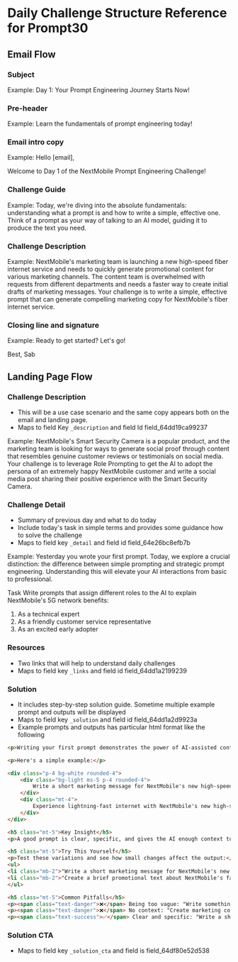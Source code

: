 # Daily Challenge Structure Reference for Prompt30

## Email Flow

### Subject
Example: Day 1: Your Prompt Engineering Journey Starts Now!

### Pre-header
Example: Learn the fundamentals of prompt engineering today!

### Email intro copy
Example: 
Hello [email],

Welcome to Day 1 of the NextMobile Prompt Engineering Challenge!

### Challenge Guide
Example: Today, we're diving into the absolute fundamentals: understanding what a prompt is and how to write a simple, effective one. Think of a prompt as your way of talking to an AI model, guiding it to produce the text you need.

### Challenge Description 
Example:
NextMobile's marketing team is launching a new high-speed fiber internet service and needs to quickly generate promotional content for various marketing channels. The content team is overwhelmed with requests from different departments and needs a faster way to create initial drafts of marketing messages. Your challenge is to write a simple, effective prompt that can generate compelling marketing copy for NextMobile's fiber internet service.

### Closing line and signature
Example:
Ready to get started? Let's go!

Best,
Sab

## Landing Page Flow
### Challenge Description 
- This will be a use case scenario and the same copy appears both on the email and landing page.
- Maps to field Key `_description` and field Id field_64dd19ca99237

Example:
NextMobile's Smart Security Camera is a popular product, and the marketing team is looking for ways to generate social proof through content that resembles genuine customer reviews or testimonials on social media. Your challenge is to leverage Role Prompting to get the AI to adopt the persona of an extremely happy NextMobile customer and write a social media post sharing their positive experience with the Smart Security Camera.

### Challenge Detail
- Summary of previous day and what to do today
- Include today's task in simple terms and provides some guidance how to solve the challenge
- Maps to field key `_detail` and field id field_64e26bc8efb7b

Example:
Yesterday you wrote your first prompt. Today, we explore a crucial distinction: the difference between simple prompting and strategic prompt engineering. Understanding this will elevate your AI interactions from basic to professional.

Task
Write prompts that assign different roles to the AI to explain NextMobile's 5G network benefits:
1. As a technical expert
2. As a friendly customer service representative
3. As an excited early adopter

### Resources
- Two links that will help to understand daily challenges
- Maps to field key `_links` and field id field_64dd1a2199239

### Solution
- It includes step-by-step solution guide. Sometime multiple example prompt and outputs will be displayed
- Maps to field key `_solution` and field id field_64dd1a2d9923a
- Example prompts and outputs has particular html format like the following

```html
<p>Writing your first prompt demonstrates the power of AI-assisted content creation - this is the foundation of all prompt engineering.</p>

<p>Here's a simple example:</p>

<div class="p-4 bg-white rounded-4">
	<div class="bg-light ms-5 p-4 rounded-4">
		Write a short marketing message for NextMobile's new high-speed internet service.
	</div>
	<div class="mt-4">
		Experience lightning-fast internet with NextMobile's new high-speed service. Stream, game, and work without interruption. Upgrade today and feel the difference!
	</div>	
</div>

<h5 class="mt-5">Key Insight</h5>
<p>A good prompt is clear, specific, and gives the AI enough context to understand what you want. Even simple prompts can generate useful marketing content when they're direct and focused.</p>

<h5 class="mt-5">Try This Yourself</h5>
<p>Test these variations and see how small changes affect the output:</p>
<ul>
<li class="mb-2">"Write a short marketing message for NextMobile's new high-speed internet service targeting gamers."</li>
<li class="mb-2">"Create a brief promotional text about NextMobile's fast internet for social media."</li>
</ul>

<h5 class="mt-5">Common Pitfalls</h5>
<p><span class="text-danger">❌</span> Being too vague: "Write something about internet"</p>
<p><span class="text-danger">❌</span> No context: "Create marketing content"</p>
<p><span class="text-success">✅</span> Clear and specific: "Write a short marketing message for NextMobile's new high-speed internet service"</p>
```
### Solution CTA
- Maps to field key `_solution_cta` and field is field_64df80e52d538









